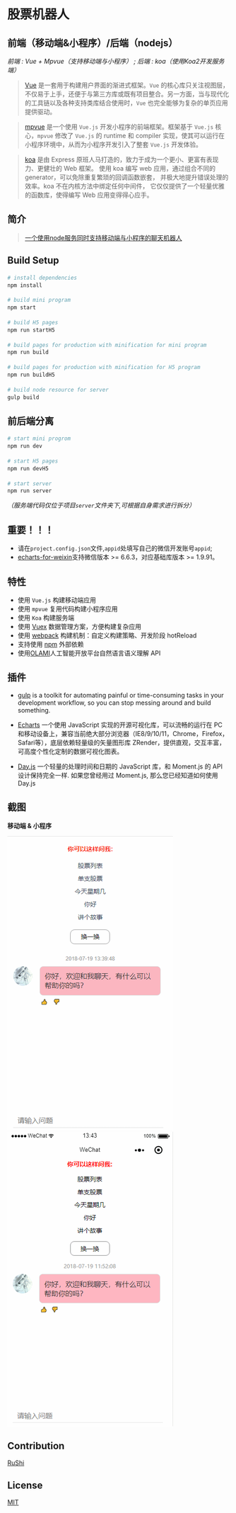 # 股票机器人

## 前端（移动端&小程序）/后端（nodejs） 

 *前端 : Vue + Mpvue（支持移动端与小程序） ; 后端 : koa（使用Koa2开发服务端）*

> [Vue](https://cn.vuejs.org/) 是一套用于构建用户界面的渐进式框架。`Vue` 的核心库只关注视图层，不仅易于上手，还便于与第三方库或既有项目整合。另一方面，当与现代化的工具链以及各种支持类库结合使用时，`Vue` 也完全能够为复杂的单页应用提供驱动。

> [mpvue](http://mpvue.com/) 是一个使用 `Vue.js` 开发小程序的前端框架。框架基于 `Vue.js` 核心，`mpvue` 修改了 `Vue.js` 的 runtime 和 compiler 实现，使其可以运行在小程序环境中，从而为小程序开发引入了整套 `Vue.js` 开发体验。

> [koa](https://koa.bootcss.com/) 是由 Express 原班人马打造的，致力于成为一个更小、更富有表现力、更健壮的 Web 框架。 使用 koa 编写 web 应用，通过组合不同的 generator，可以免除重复繁琐的回调函数嵌套， 并极大地提升错误处理的效率。koa 不在内核方法中绑定任何中间件， 它仅仅提供了一个轻量优雅的函数库，使得编写 Web 应用变得得心应手。

## 简介

> [一个使用node服务同时支持移动端与小程序的聊天机器人](https://www.jianshu.com/p/91e566bfeedf)

## Build Setup

``` bash
# install dependencies
npm install

# build mini program
npm start

# build H5 pages
npm run startH5

# build pages for production with minification for mini program
npm run build

# build pages for production with minification for H5 program
npm run buildH5

# build node resource for server
gulp build

```

## 前后端分离

```bash
# start mini progrom
npm run dev

# start H5 pages
npm run devH5

# start server
npm run server
```
*（服务端代码仅位于项目`server`文件夹下,可根据自身需求进行拆分）*

## 重要！！！

- 请在`project.config.json`文件,`appid`处填写自己的微信开发账号`appid`;
- [echarts-for-weixin](https://github.com/ecomfe/echarts-for-weixin)支持微信版本 >= 6.6.3，对应基础库版本 >= 1.9.91。

## 特性

* 使用 `Vue.js` 构建移动端应用
* 使用 `mpvue` 复用代码构建小程序应用
* 使用 `Koa` 构建服务端
* 使用 [Vuex](https://github.com/vuejs/vuex) 数据管理方案，方便构建复杂应用
* 使用 [webpack](https://github.com/webpack/webpack) 构建机制：自定义构建策略、开发阶段 hotReload
* 支持使用 [npm](https://github.com/npm/npm) 外部依赖
* 使用[OLAMI](https://cn.olami.ai/open/website/home/home_show)人工智能开放平台自然语言语义理解 API

## 插件

- [gulp](https://www.gulpjs.com.cn/)
 is a toolkit for automating painful or time-consuming tasks in your development workflow, so you can stop messing around and build something.

- [Echarts](https://github.com/apache/incubator-echarts) 
一个使用 JavaScript 实现的开源可视化库，可以流畅的运行在 PC 和移动设备上，兼容当前绝大部分浏览器（IE8/9/10/11，Chrome，Firefox，Safari等），底层依赖轻量级的矢量图形库 ZRender，提供直观，交互丰富，可高度个性化定制的数据可视化图表。

- [Day.js](https://github.com/iamkun/dayjs) 
一个轻量的处理时间和日期的 JavaScript 库，和 Moment.js 的 API 设计保持完全一样. 如果您曾经用过 Moment.js, 那么您已经知道如何使用 Day.js

## 截图

**移动端 & 小程序**

![移动端](./static/res/readmeImg/demo_web.gif)     ![小程序](./static/res/readmeImg/demo_wx.gif)

## Contribution

[RuShi](https://github.com/zz570557024)

## License

[MIT](http://opensource.org/licenses/MIT)
